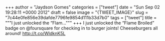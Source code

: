 
+++
author = "Jaydson Gomes"
categories = ["tweet"]
date = "Sun Sep 02 19:28:11 +0000 2012"
draft = false
image = "{TWEET_IMAGE}"
slug = "7c44e0fe856e39dafde7796fe9854d111b33d7b0"
tags = ["tweet"]
title = """I just unlocked the “Flam..."""
+++
I just unlocked the “Flame Broiled” badge on @foursquare for checking in to burger joints! Cheeseburgers all around! http://t.co/WldknK5L
